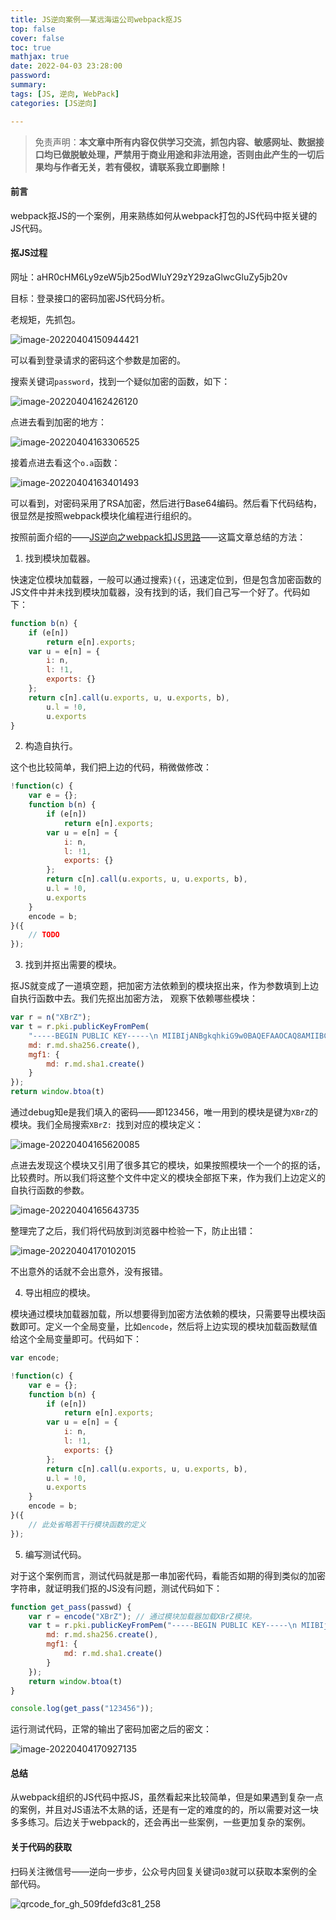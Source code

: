 ```yaml
---
title: JS逆向案例——某远海运公司webpack抠JS
top: false
cover: false
toc: true
mathjax: true
date: 2022-04-03 23:28:00
password:
summary:
tags: [JS, 逆向, WebPack]
categories: [JS逆向]

---
```


> 免责声明：**本文章中所有内容仅供学习交流，抓包内容、敏感网址、数据接口均已做脱敏处理，严禁用于商业用途和非法用途，否则由此产生的一切后果均与作者无关，若有侵权，请联系我立即删除！**



#### 前言

webpack抠JS的一个案例，用来熟练如何从webpack打包的JS代码中抠关键的JS代码。



#### 抠JS过程

网址：aHR0cHM6Ly9zeW5jb25odWIuY29zY29zaGlwcGluZy5jb20v

目标：登录接口的密码加密JS代码分析。



老规矩，先抓包。

![image-20220404150944421](https://img.heshipeng.com/202204041509227.png?watermark/2/text/5YWz5rOo5b6u5L-h5YWs5LyX5Y-377ya6YCG5ZCR5LiA5q2l5q2l/font/5a6L5L2T/fontsize/300)

可以看到登录请求的密码这个参数是加密的。



搜索关键词`password`，找到一个疑似加密的函数，如下：

![image-20220404162426120](https://img.heshipeng.com/202204041624199.png?watermark/2/text/5YWz5rOo5b6u5L-h5YWs5LyX5Y-377ya6YCG5ZCR5LiA5q2l5q2l/font/5a6L5L2T/fontsize/300)



点进去看到加密的地方：

![image-20220404163306525](https://img.heshipeng.com/202204041633567.png?watermark/2/text/5YWz5rOo5b6u5L-h5YWs5LyX5Y-377ya6YCG5ZCR5LiA5q2l5q2l/font/5a6L5L2T/fontsize/300)



接着点进去看这个`o.a`函数：

![image-20220404163401493](https://img.heshipeng.com/202204041634530.png?watermark/2/text/5YWz5rOo5b6u5L-h5YWs5LyX5Y-377ya6YCG5ZCR5LiA5q2l5q2l/font/5a6L5L2T/fontsize/300)

可以看到，对密码采用了RSA加密，然后进行Base64编码。然后看下代码结构，很显然是按照webpack模块化编程进行组织的。



按照前面介绍的——[JS逆向之webpack扣JS思路](https://blog.heshipeng.com/JS%E9%80%86%E5%90%91%E4%B9%8Bwebpack%E6%89%A3JS%E6%80%9D%E8%B7%AF/)——这篇文章总结的方法：

1. 找到模块加载器。

快速定位模块加载器，一般可以通过搜索`}({`，迅速定位到，但是包含加密函数的JS文件中并未找到模块加载器，没有找到的话，我们自己写一个好了。代码如下：

```js
function b(n) {
    if (e[n])
        return e[n].exports;
    var u = e[n] = {
        i: n,
        l: !1,
        exports: {}
    };
    return c[n].call(u.exports, u, u.exports, b),
        u.l = !0,
        u.exports
}
```



2. 构造自执行。

这个也比较简单，我们把上边的代码，稍微做修改：

```js
!function(c) {
    var e = {};
    function b(n) {
        if (e[n])
            return e[n].exports;
        var u = e[n] = {
            i: n,
            l: !1,
            exports: {}
        };
        return c[n].call(u.exports, u, u.exports, b),
        u.l = !0,
        u.exports
    }
    encode = b;
}({
	// TODO
});
```



3. 找到并抠出需要的模块。

抠JS就变成了一道填空题，把加密方法依赖到的模块抠出来，作为参数填到上边自执行函数中去。我们先抠出加密方法， 观察下依赖哪些模块：

```js
var r = n("XBrZ");
var t = r.pki.publicKeyFromPem(
    "-----BEGIN PUBLIC KEY-----\n MIIBIjANBgkqhkiG9w0BAQEFAAOCAQ8AMIIBCgKCAQEAsy4xppPDUT2eAOR5h0cyydzxtKB9O80A\n GjUT6FmDgg6CwelpnE0C2h2JQyP1gCveJs6GDwSDn20RVVpD67f//YPYErjaH/CBOxNG3k5IkW1o\n Qx04uqFNMtWvjzk0aFh2eJLsBi7Ha4elw3WySg00B8oZCL4VBay4ML9kyOAjjCj5jHCX8a2yxIMJ\n IF+EjW3kBR68IMwBvuDL45Qa0oB24vTffaSEs+hGjMTQvoCciOfti3pmEAlVc438/cBgAhK5cIMf\n IMElxYAVvmsDy0I7RCUTrajetKjX94Q+JuQUxnIHNC3IVtYsl1x0lNRtb93IhlRCkZ9djOu350eq\n hZIOXQIDAQAB\n  -----END PUBLIC KEY-----").encrypt(e, "RSA-OAEP", {
    md: r.md.sha256.create(),
    mgf1: {
        md: r.md.sha1.create()
    }
});
return window.btoa(t)
```



通过debug知e是我们填入的密码——即123456，唯一用到的模块是键为`XBrZ`的模块。我们全局搜索`XBrZ: `找到对应的模块定义：

![image-20220404165620085](https://img.heshipeng.com/202204041656123.png?watermark/2/text/5YWz5rOo5b6u5L-h5YWs5LyX5Y-377ya6YCG5ZCR5LiA5q2l5q2l/font/5a6L5L2T/fontsize/300)

点进去发现这个模块又引用了很多其它的模块，如果按照模块一个一个的抠的话，比较费时。所以我们将这整个文件中定义的模块全部抠下来，作为我们上边定义的自执行函数的参数。

![image-20220404165643735](https://img.heshipeng.com/202204041656763.png?watermark/2/text/5YWz5rOo5b6u5L-h5YWs5LyX5Y-377ya6YCG5ZCR5LiA5q2l5q2l/font/5a6L5L2T/fontsize/300)



整理完了之后，我们将代码放到浏览器中检验一下，防止出错：

![image-20220404170102015](https://img.heshipeng.com/202204041701058.png?watermark/2/text/5YWz5rOo5b6u5L-h5YWs5LyX5Y-377ya6YCG5ZCR5LiA5q2l5q2l/font/5a6L5L2T/fontsize/300)

不出意外的话就不会出意外，没有报错。



4. 导出相应的模块。

模块通过模块加载器加载，所以想要得到加密方法依赖的模块，只需要导出模块函数即可。定义一个全局变量，比如`encode`，然后将上边实现的模块加载函数赋值给这个全局变量即可。代码如下：

```js
var encode;

!function(c) {
    var e = {};
    function b(n) {
        if (e[n])
            return e[n].exports;
        var u = e[n] = {
            i: n,
            l: !1,
            exports: {}
        };
        return c[n].call(u.exports, u, u.exports, b),
        u.l = !0,
        u.exports
    }
    encode = b;
}({
    // 此处省略若干行模块函数的定义
});
```



5. 编写测试代码。

对于这个案例而言，测试代码就是那一串加密代码，看能否如期的得到类似的加密字符串，就证明我们抠的JS没有问题，测试代码如下：

```js
function get_pass(passwd) {
    var r = encode("XBrZ"); // 通过模块加载器加载XBrZ模块。
    var t = r.pki.publicKeyFromPem("-----BEGIN PUBLIC KEY-----\n MIIBIjANBgkqhkiG9w0BAQEFAAOCAQ8AMIIBCgKCAQEAsy4xppPDUT2eAOR5h0cyydzxtKB9O80A\n GjUT6FmDgg6CwelpnE0C2h2JQyP1gCveJs6GDwSDn20RVVpD67f//YPYErjaH/CBOxNG3k5IkW1o\n Qx04uqFNMtWvjzk0aFh2eJLsBi7Ha4elw3WySg00B8oZCL4VBay4ML9kyOAjjCj5jHCX8a2yxIMJ\n IF+EjW3kBR68IMwBvuDL45Qa0oB24vTffaSEs+hGjMTQvoCciOfti3pmEAlVc438/cBgAhK5cIMf\n IMElxYAVvmsDy0I7RCUTrajetKjX94Q+JuQUxnIHNC3IVtYsl1x0lNRtb93IhlRCkZ9djOu350eq\n hZIOXQIDAQAB\n  -----END PUBLIC KEY-----").encrypt(passwd, "RSA-OAEP", {
        md: r.md.sha256.create(),
        mgf1: {
            md: r.md.sha1.create()
        }
    });
    return window.btoa(t)
}

console.log(get_pass("123456"));
```



运行测试代码，正常的输出了密码加密之后的密文：

![image-20220404170927135](https://img.heshipeng.com/202204041709186.png?watermark/2/text/5YWz5rOo5b6u5L-h5YWs5LyX5Y-377ya6YCG5ZCR5LiA5q2l5q2l/font/5a6L5L2T/fontsize/300)



#### 总结

从webpack组织的JS代码中抠JS，虽然看起来比较简单，但是如果遇到复杂一点的案例，并且对JS语法不太熟的话，还是有一定的难度的的，所以需要对这一块多多练习。后边关于webpack的，还会再出一些案例，一些更加复杂的案例。



#### 关于代码的获取

扫码关注微信号——逆向一步步，公众号内回复关键词`03`就可以获取本案例的全部代码。

![qrcode_for_gh_509fdefd3c81_258](https://img.heshipeng.com/202202231720872.jpg)

